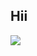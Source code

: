 
<!---
JMyoi/JMyoi is a ✨ special ✨ repository because its `README.md` (this file) appears on your GitHub profile.
You can click the Preview link to take a look at your changes.
--->
<h2> Hii </h2>
<img src = "https://media1.tenor.com/m/TfawfgN0eXMAAAAd/hi-cat.gif" >

